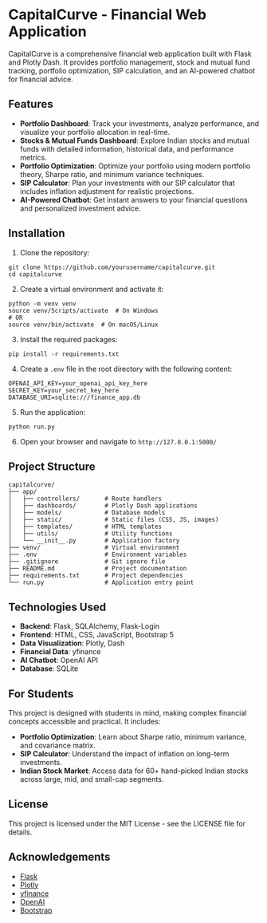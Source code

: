 # CapitalCurve - Financial Web Application

CapitalCurve is a comprehensive financial web application built with Flask and Plotly Dash. It provides portfolio management, stock and mutual fund tracking, portfolio optimization, SIP calculation, and an AI-powered chatbot for financial advice.

## Features

- **Portfolio Dashboard**: Track your investments, analyze performance, and visualize your portfolio allocation in real-time.
- **Stocks & Mutual Funds Dashboard**: Explore Indian stocks and mutual funds with detailed information, historical data, and performance metrics.
- **Portfolio Optimization**: Optimize your portfolio using modern portfolio theory, Sharpe ratio, and minimum variance techniques.
- **SIP Calculator**: Plan your investments with our SIP calculator that includes inflation adjustment for realistic projections.
- **AI-Powered Chatbot**: Get instant answers to your financial questions and personalized investment advice.

## Installation

1. Clone the repository:
```
git clone https://github.com/yourusername/capitalcurve.git
cd capitalcurve
```

2. Create a virtual environment and activate it:
```
python -m venv venv
source venv/Scripts/activate  # On Windows
# OR
source venv/bin/activate  # On macOS/Linux
```

3. Install the required packages:
```
pip install -r requirements.txt
```

4. Create a `.env` file in the root directory with the following content:
```
OPENAI_API_KEY=your_openai_api_key_here
SECRET_KEY=your_secret_key_here
DATABASE_URI=sqlite:///finance_app.db
```

5. Run the application:
```
python run.py
```

6. Open your browser and navigate to `http://127.0.0.1:5000/`

## Project Structure

```
capitalcurve/
├── app/
│   ├── controllers/       # Route handlers
│   ├── dashboards/        # Plotly Dash applications
│   ├── models/            # Database models
│   ├── static/            # Static files (CSS, JS, images)
│   ├── templates/         # HTML templates
│   ├── utils/             # Utility functions
│   └── __init__.py        # Application factory
├── venv/                  # Virtual environment
├── .env                   # Environment variables
├── .gitignore             # Git ignore file
├── README.md              # Project documentation
├── requirements.txt       # Project dependencies
└── run.py                 # Application entry point
```

## Technologies Used

- **Backend**: Flask, SQLAlchemy, Flask-Login
- **Frontend**: HTML, CSS, JavaScript, Bootstrap 5
- **Data Visualization**: Plotly, Dash
- **Financial Data**: yfinance
- **AI Chatbot**: OpenAI API
- **Database**: SQLite

## For Students

This project is designed with students in mind, making complex financial concepts accessible and practical. It includes:

- **Portfolio Optimization**: Learn about Sharpe ratio, minimum variance, and covariance matrix.
- **SIP Calculator**: Understand the impact of inflation on long-term investments.
- **Indian Stock Market**: Access data for 60+ hand-picked Indian stocks across large, mid, and small-cap segments.

## License

This project is licensed under the MIT License - see the LICENSE file for details.

## Acknowledgements

- [Flask](https://flask.palletsprojects.com/)
- [Plotly](https://plotly.com/)
- [yfinance](https://github.com/ranaroussi/yfinance)
- [OpenAI](https://openai.com/)
- [Bootstrap](https://getbootstrap.com/)
